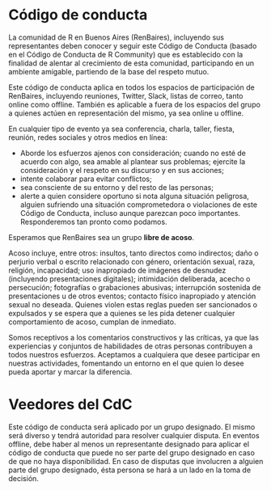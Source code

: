 # Código de conducta

La comunidad de R en Buenos Aires (RenBaires), incluyendo sus representantes deben conocer y seguir este Código de Conducta (basado en el Código de Conducta de R Community) que es establecido con la finalidad de alentar al crecimiento de esta comunidad, participando en un ambiente amigable, partiendo de la base del respeto mutuo.

Este código de conducta aplica en todos los espacios de participación de RenBaires, incluyendo reuniones, Twitter, Slack, listas de correo, tanto online como offline. También es aplicable a fuera de los espacios del grupo a quienes actúen en representación del mismo, ya sea online u offline.

En cualquier tipo de evento ya sea conferencia, charla, taller, fiesta, reunión, redes sociales y otros medios en línea:

* Aborde los esfuerzos ajenos con consideración;
cuando no esté de acuerdo con algo, sea amable al plantear sus problemas;
ejercite la consideración y el respeto en su discurso y en sus acciones;
* intente colaborar para evitar conflictos;
* sea consciente de su entorno y del resto de las personas;
* alerte a quien considere oportuno si nota alguna situación peligrosa, alguien sufriendo una situación comprometedora o violaciones de este Código de Conducta, incluso aunque parezcan poco importantes. Responderemos tan pronto como podamos.
 
Esperamos que RenBaires sea un grupo **libre de acoso**.

Acoso incluye, entre otros: insultos, tanto directos como indirectos; daño o perjurio verbal o escrito relacionado con género, orientación sexual, raza, religión, incapacidad; uso inapropiado de imágenes de desnudez (incluyendo presentaciones digitales); intimidación deliberada, acecho o persecución; fotografías o grabaciones abusivas; interrupción sostenida de presentaciones u de otros eventos; contacto físico inapropiado y atención sexual no deseada.
Quienes violen estas reglas pueden ser sancionados o expulsados y se espera que a quienes se les pida detener cualquier comportamiento de acoso, cumplan de inmediato.

Somos receptivos a los comentarios constructivos y las críticas, ya que las experiencias y conjuntos de habilidades de otras personas contribuyen a todos nuestros esfuerzos. Aceptamos a cualquiera que desee participar en nuestras actividades, fomentando un entorno en el que quien lo desee pueda aportar y marcar la diferencia.

# Veedores del CdC

Este código de conducta será aplicado por un grupo designado. El mismo será diverso y tendrá autoridad para resolver cualquier disputa. En eventos offline, debe haber al menos un representante designado para aplicar el código de conducta que puede no ser parte del grupo designado en caso de que no haya disponibilidad. En caso de disputas que involucren a alguien parte del grupo designado, ésta persona se hará a un lado en la toma de decisión. 
